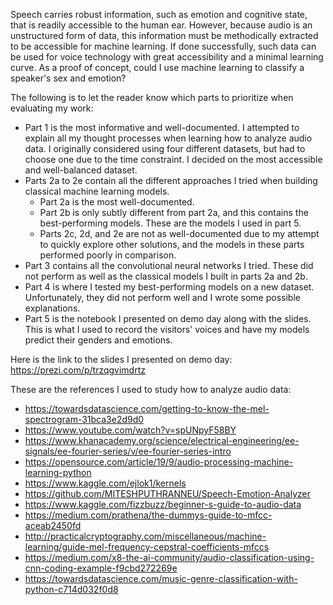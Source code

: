 Speech carries robust information, such as emotion and cognitive state, that is readily accessible to the human ear. However, because audio is an unstructured form of data, this information must be methodically extracted to be accessible for machine learning. If done successfully, such data can be used for voice technology with great accessibility and a minimal learning curve. As a proof of concept, could I use machine learning to classify a speaker's sex and emotion?

The following is to let the reader know which parts to prioritize when evaluating my work:
- Part 1 is the most informative and well-documented. I attempted to explain all my thought processes when learning how to analyze audio data. I originally considered using four different datasets, but had to choose one due to the time constraint. I decided on the most accessible and well-balanced dataset.
- Parts 2a to 2e contain all the different approaches I tried when building classical machine learning models. 
	- Part 2a is the most well-documented.
	- Part 2b is only subtly different from part 2a, and this contains the best-performing models. These are the models I used in part 5.
	- Parts 2c, 2d, and 2e are not as well-documented due to my attempt to quickly explore other solutions, and the models in these parts performed poorly in comparison.
- Part 3 contains all the convolutional neural networks I tried. These did not perform as well as the classical models I built in parts 2a and 2b.
- Part 4 is where I tested my best-performing models on a new dataset. Unfortunately, they did not perform well and I wrote some possible explanations.
- Part 5 is the notebook I presented on demo day along with the slides. This is what I used to record the visitors' voices and have my models predict their genders and emotions.

Here is the link to the slides I presented on demo day: https://prezi.com/p/trzqgvimdrtz

These are the references I used to study how to analyze audio data:
- https://towardsdatascience.com/getting-to-know-the-mel-spectrogram-31bca3e2d9d0
- https://www.youtube.com/watch?v=spUNpyF58BY
- https://www.khanacademy.org/science/electrical-engineering/ee-signals/ee-fourier-series/v/ee-fourier-series-intro
- https://opensource.com/article/19/9/audio-processing-machine-learning-python
- https://www.kaggle.com/ejlok1/kernels
- https://github.com/MITESHPUTHRANNEU/Speech-Emotion-Analyzer
- https://www.kaggle.com/fizzbuzz/beginner-s-guide-to-audio-data
- https://medium.com/prathena/the-dummys-guide-to-mfcc-aceab2450fd
- http://practicalcryptography.com/miscellaneous/machine-learning/guide-mel-frequency-cepstral-coefficients-mfccs
- https://medium.com/x8-the-ai-community/audio-classification-using-cnn-coding-example-f9cbd272269e
- https://towardsdatascience.com/music-genre-classification-with-python-c714d032f0d8
